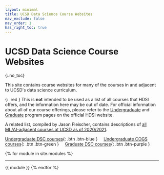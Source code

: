 ```yaml
---
layout: minimal
title: UCSD Data Science Course Websites
nav_exclude: false
nav_order: 1
has_right_toc: true
---
```


# UCSD Data Science Course Websites
{:.no_toc}

This site contains course websites for many of the courses in and adjacent to UCSD's data science curriculum.

<!-- With any questions with this site, feel free to email TBD. -->

{: .red }
This is **not** intended to be used as a list of all courses that HDSI offers, and the information here may be out of date. For official information about all of our course offerings, please refer to the [Undergraduate](https://datascience.ucsd.edu/current-students/course-descriptions-and-prerequisites/) and [Graduate](https://datascience.ucsd.edu/graduate/) program pages on the official HDSI website.

A related list, compiled by Jason Fleischer, contains descriptions of [all ML/AI-adjacent courses at UCSD as of 2020/2021](https://docs.google.com/document/d/1kQeD_OQ_b2NcfkXBtmtQw4HNJ0lv-VDvj2Yz9SkVP1Q/edit#heading=h.ri0364kcpnnm).

[Undergraduate DSC courses](#undergraduate-dsc-courses){: .btn .btn-blue } &nbsp;&nbsp;&nbsp; [Undergraduate COGS courses](#undergraduate-cogs-courses){: .btn .btn-green } &nbsp;&nbsp;&nbsp; [Graduate DSC courses](#graduate-dsc-courses){: .btn .btn-purple }

{% for module in site.modules %}

---
{{ module }}
{% endfor %}

